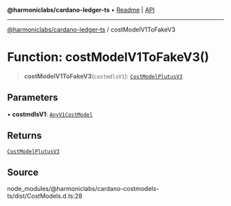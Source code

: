 **@harmoniclabs/cardano-ledger-ts** • [Readme](../Introduction.md) \| [API](../globals.md)

***

[@harmoniclabs/cardano-ledger-ts](../Introduction.md) / costModelV1ToFakeV3

# Function: costModelV1ToFakeV3()

> **costModelV1ToFakeV3**(`costmdlsV1`): [`CostModelPlutusV3`](../interfaces/CostModelPlutusV3.md)

## Parameters

• **costmdlsV1**: [`AnyV1CostModel`](../type-aliases/AnyV1CostModel.md)

## Returns

[`CostModelPlutusV3`](../interfaces/CostModelPlutusV3.md)

## Source

node\_modules/@harmoniclabs/cardano-costmodels-ts/dist/CostModels.d.ts:28
